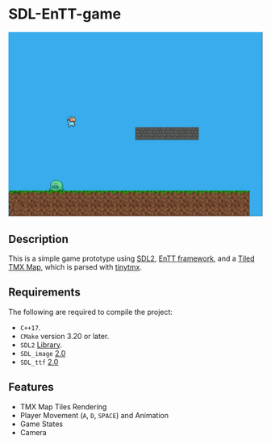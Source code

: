 # SDL-EnTT-game

![Screenshot](https://github.com/KaseyJenkins/SDL2-EnTT-gameFR/blob/main/.github/SDL-EnTT-screenshot.png)

## Description

This is a simple game prototype using [SDL2](https://www.libsdl.org/), [EnTT framework](https://github.com/skypjack/entt), and a [Tiled TMX Map](https://doc.mapeditor.org/en/stable/reference/tmx-map-format/), which is parsed with [tinytmx](https://github.com/KaseyJenkins/tinytmx).

## Requirements

The following are required to compile the project:
* `C++17`.
* `CMake` version 3.20 or later.
* `SDL2` [Library](https://wiki.libsdl.org/Installation).
*  `SDL_image` [2.0](https://www.libsdl.org/projects/SDL_image/)
* `SDL_ttf` [2.0](https://www.libsdl.org/projects/SDL_ttf/)
## Features

* TMX Map Tiles Rendering
* Player Movement (`A`, `D`, `SPACE`) and Animation
* Game States
* Camera
